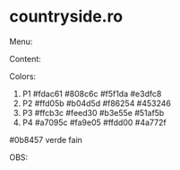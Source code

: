 # countryside.ro

Menu:

Content:

Colors:
1) P1
#fdac61
#808c6c
#f5f1da
#e3dfc8
2) P2
#ffd05b
#b04d5d
#f86254
#453246
3) P3
#ffcb3c
#feed30
#b3e55e
#51af5b
4) P4
#a7095c
#fa9e05
#ffdd00
#4a772f

#0b8457 verde fain



OBS:
